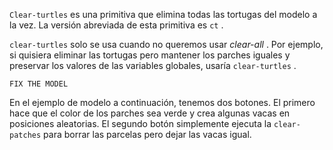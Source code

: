 ﻿`Clear-turtles` es una primitiva que elimina todas las tortugas del modelo a la vez. La versión abreviada de esta primitiva es `ct` .

`clear-turtles` solo se usa cuando no queremos usar *clear-all* . Por ejemplo, si quisiera eliminar las tortugas pero mantener los parches iguales y preservar los valores de las variables globales, usaría `clear-turtles` .



```
FIX THE MODEL
```


En el ejemplo de modelo a continuación, tenemos dos botones. El primero hace que el color de los parches sea verde y crea algunas vacas en posiciones aleatorias. El segundo botón simplemente ejecuta la `clear-patches` para borrar las parcelas pero dejar las vacas igual.
